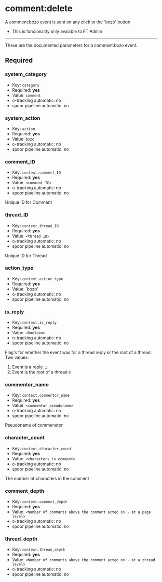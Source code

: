 # comment:delete

A comment:bozo event is sent on any click to the 'bozo' button
- This is funcionality only avaiable to FT Admin

---------

These are the documented parameters for a comment:bozo event.

## Required

### system_category

- Key: `category`
- Required: **yes**
- Value: `comment`
- o-tracking automatic: no
- spoor pipeline automatic: no




### system_action

- Key: `action`
- Required: **yes**
- Value: `bozo`
- o-tracking automatic: no
- spoor pipeline automatic: no



### comment_ID

- Key: `context.comment_ID`
- Required: **yes**
- Value: `<comment ID>`
- o-tracking automatic: no
- spoor pipeline automatic: no

Unique ID for Comment



### thread_ID

- Key: `context.thread_ID`
- Required: **yes**
- Value: `<thread ID>`
- o-tracking automatic: no
- spoor pipeline automatic: no

Unique ID for Thread



### action_type

- Key: `context.action_type`
- Required: **yes**
- Value: `bozo'
- o-tracking automatic: no
- spoor pipeline automatic: no




### is_reply

- Key: `context.is_reply`
- Required: **yes**
- Value: `<Boolean>`
- o-tracking automatic: no
- spoor pipeline automatic: no

Flag's for whether the event was for a thread reply or the root of a thread. Two values:
1. Event is a reply: `1`
2. Event is the root of a thread `0`



### commentor_name

- Key: `context.commentor_name`
- Required: **yes**
- Value: `<commentor pseudoname>`
- o-tracking automatic: no
- spoor pipeline automatic: no

Pseudoname of commenetor



### character_count

- Key: `context.character_count`
- Required: **yes**
- Value: `<characters in comment>`
- o-tracking automatic: no
- spoor pipeline automatic: no

The number of characters in the comment



### comment_depth

- Key: `context.comment_depth`
- Required: **yes**
- Value: `<Number of comments above the comment acted on - at a page level>`
- o-tracking automatic: no
- spoor pipeline automatic: no



### thread_depth

- Key: `context.thread_depth`
- Required: **yes**
- Value: `<Number of comments above the comment acted on - at a thread level>`
- o-tracking automatic: no
- spoor pipeline automatic: no
